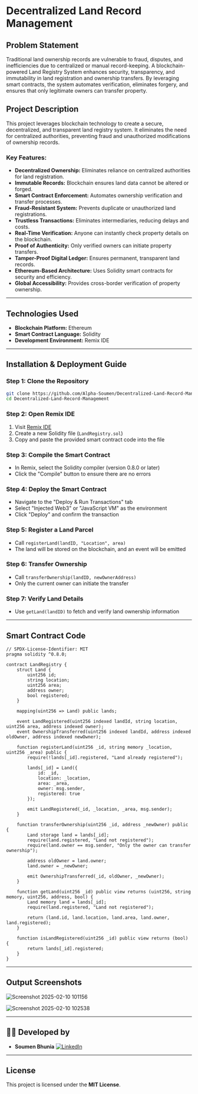 # Decentralized Land Record Management  

## Problem Statement  
Traditional land ownership records are vulnerable to fraud, disputes, and inefficiencies due to centralized or manual record-keeping. A blockchain-powered Land Registry System enhances security, transparency, and immutability in land registration and ownership transfers. By leveraging smart contracts, the system automates verification, eliminates forgery, and ensures that only legitimate owners can transfer property.  

## Project Description  
This project leverages blockchain technology to create a secure, decentralized, and transparent land registry system. It eliminates the need for centralized authorities, preventing fraud and unauthorized modifications of ownership records.  

### **Key Features:**  
- **Decentralized Ownership:** Eliminates reliance on centralized authorities for land registration.  
- **Immutable Records:** Blockchain ensures land data cannot be altered or forged.  
- **Smart Contract Enforcement:** Automates ownership verification and transfer processes.  
- **Fraud-Resistant System:** Prevents duplicate or unauthorized land registrations.  
- **Trustless Transactions:** Eliminates intermediaries, reducing delays and costs.  
- **Real-Time Verification:** Anyone can instantly check property details on the blockchain.  
- **Proof of Authenticity:** Only verified owners can initiate property transfers.  
- **Tamper-Proof Digital Ledger:** Ensures permanent, transparent land records.  
- **Ethereum-Based Architecture:** Uses Solidity smart contracts for security and efficiency.  
- **Global Accessibility:** Provides cross-border verification of property ownership.  

---  

## **Technologies Used**  
- **Blockchain Platform:** Ethereum  
- **Smart Contract Language:** Solidity  
- **Development Environment:** Remix IDE  

---  

## **Installation & Deployment Guide**  

### **Step 1: Clone the Repository**  
```sh  
git clone https://github.com/Alpha-Soumen/Decentralized-Land-Record-Management.git  
cd Decentralized-Land-Record-Management  
```

### **Step 2: Open Remix IDE**  
1. Visit [Remix IDE](https://remix.ethereum.org/)  
2. Create a new Solidity file (`LandRegistry.sol`)  
3. Copy and paste the provided smart contract code into the file  

### **Step 3: Compile the Smart Contract**  
- In Remix, select the Solidity compiler (version 0.8.0 or later)  
- Click the "Compile" button to ensure there are no errors  

### **Step 4: Deploy the Smart Contract**  
- Navigate to the "Deploy & Run Transactions" tab  
- Select "Injected Web3" or "JavaScript VM" as the environment  
- Click "Deploy" and confirm the transaction  

### **Step 5: Register a Land Parcel**  
- Call `registerLand(landID, "Location", area)`  
- The land will be stored on the blockchain, and an event will be emitted  

### **Step 6: Transfer Ownership**  
- Call `transferOwnership(landID, newOwnerAddress)`  
- Only the current owner can initiate the transfer  

### **Step 7: Verify Land Details**  
- Use `getLand(landID)` to fetch and verify land ownership information  

---  

## **Smart Contract Code**  
```solidity  
// SPDX-License-Identifier: MIT  
pragma solidity ^0.8.0;  

contract LandRegistry {  
    struct Land {  
        uint256 id;  
        string location;  
        uint256 area;  
        address owner;  
        bool registered;  
    }  

    mapping(uint256 => Land) public lands;  

    event LandRegistered(uint256 indexed landId, string location, uint256 area, address indexed owner);  
    event OwnershipTransferred(uint256 indexed landId, address indexed oldOwner, address indexed newOwner);  

    function registerLand(uint256 _id, string memory _location, uint256 _area) public {  
        require(!lands[_id].registered, "Land already registered");  

        lands[_id] = Land({  
            id: _id,  
            location: _location,  
            area: _area,  
            owner: msg.sender,  
            registered: true  
        });  

        emit LandRegistered(_id, _location, _area, msg.sender);  
    }  

    function transferOwnership(uint256 _id, address _newOwner) public {  
        Land storage land = lands[_id];  
        require(land.registered, "Land not registered");  
        require(land.owner == msg.sender, "Only the owner can transfer ownership");  

        address oldOwner = land.owner;  
        land.owner = _newOwner;  

        emit OwnershipTransferred(_id, oldOwner, _newOwner);  
    }  

    function getLand(uint256 _id) public view returns (uint256, string memory, uint256, address, bool) {  
        Land memory land = lands[_id];  
        require(land.registered, "Land not registered");  

        return (land.id, land.location, land.area, land.owner, land.registered);  
    }  

    function isLandRegistered(uint256 _id) public view returns (bool) {  
        return lands[_id].registered;  
    }  
}  
```

---  

## **Output Screenshots**  
  ![Screenshot 2025-02-10 101156](https://github.com/user-attachments/assets/5dc68af4-b2e3-4f3e-b4e8-9eb0b2a174bf)

  ![Screenshot 2025-02-10 102538](https://github.com/user-attachments/assets/99672756-7199-47b3-ae08-54b9a2f16e51)



---  
## 👨‍💻 Developed by

* **Soumen Bhunia**
  [![LinkedIn](https://img.shields.io/badge/LinkedIn-blue?logo=linkedin)](https://www.linkedin.com/in/soumen-bhunia/)

---  

## **License**  
This project is licensed under the **MIT License**.  



